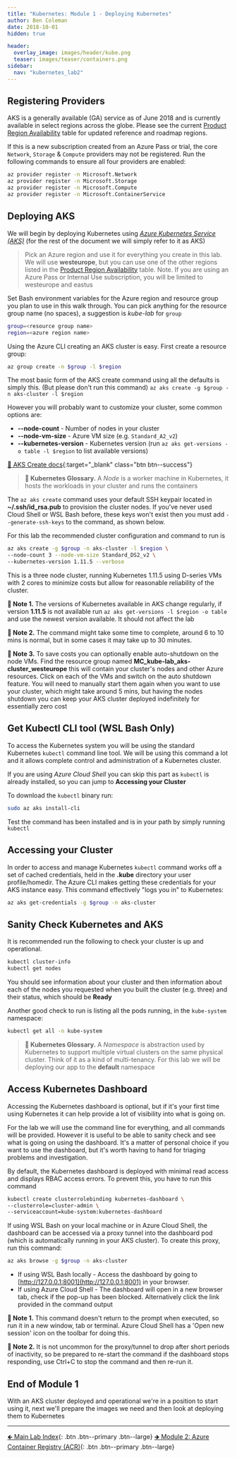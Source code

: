 ```yaml
---
title: "Kubernetes: Module 1 - Deploying Kubernetes"
author: Ben Coleman
date: 2018-10-01
hidden: true

header:
  overlay_image: images/header/kube.png
  teaser: images/teaser/containers.png
sidebar:
  nav: "kubernetes_lab2"
---
```


## Registering Providers

AKS is a generally available (GA) service as of June 2018 and is currently available in select regions across the globe. Please see the current [Product Region Availability](https://azure.microsoft.com/en-us/global-infrastructure/services/?products=kubernetes-service&regions=all) table for updated reference and roadmap regions.

If this is a new subscription created from an Azure Pass or trial, the core `Network`, `Storage` & `Compute` providers may not be registered.
Run the following commands to ensure all four providers are enabled:

```bash
az provider register -n Microsoft.Network
az provider register -n Microsoft.Storage
az provider register -n Microsoft.Compute
az provider register -n Microsoft.ContainerService
```

## Deploying AKS
We will begin by deploying Kubernetes using [*Azure Kubernetes Service (AKS)*](https://azure.microsoft.com/en-us/services/container-service/) (for the rest of the document we will simply refer to it as AKS)

> Pick an Azure region and use it for everything you create in this lab. We will use **westeurope**, but you can use one of the other regions listed in the [Product Region Availability](https://azure.microsoft.com/en-us/global-infrastructure/services/?products=kubernetes-service&regions=all) table.
Note. If you are using an Azure Pass or Internal Use subscription, you will be limited to westeurope and eastus

Set Bash environment variables for the Azure region and resource group you plan to use in this walk through. You can pick anything for the resource group name (no spaces), a suggestion is *kube-lab* for `group`

```bash
group=<resource group name>
region=<azure region name>
```

Using the Azure CLI creating an AKS cluster is easy. First create a resource group:

```bash
az group create -n $group -l $region
```

The most basic form of the AKS create command using all the defaults is simply this. (But please don't run this command) `az aks create -g $group -n aks-cluster -l $region`

However you will probably want to customize your cluster, some common options are:

- **\-\-node-count** - Number of nodes in your cluster
- **\-\-node-vm-size** - Azure VM size (e.g. `Standard_A2_v2`)
- **\-\-kubernetes-version** - Kubernetes version (run `az aks get-versions -o table -l $region` to list available versions)

[📘 AKS Create docs](https://docs.microsoft.com/en-us/cli/azure/aks?view=azure-cli-latest#az-aks-create){:target="_blank" class="btn btn--success"}

> **📕 Kubernetes Glossary.** A *Node* is a worker machine in Kubernetes, it hosts the workloads in your cluster and runs the containers

The `az aks create` command uses your default SSH keypair located in **~/.ssh/id_rsa.pub** to provision the cluster nodes. If you've never used Cloud Shell or WSL Bash before, these keys won't exist then you must add `--generate-ssh-keys` to the command, as shown below.

For this lab the recommended cluster configuration and command to run is

```bash
az aks create -g $group -n aks-cluster -l $region \
--node-count 3 --node-vm-size Standard_DS2_v2 \
--kubernetes-version 1.11.5 --verbose
```

This is a three node cluster, running Kubernetes 1.11.5 using D-series VMs with 2 cores to minimize costs but allow for reasonable reliability of the cluster.

**💬 Note 1.** The versions of Kubernetes available in AKS change regularly, if version **1.11.5** is not available run `az aks get-versions -l $region -o table` and use the newest version available. It should not affect the lab

**💬 Note 2.** The command might take some time to complete, around 6 to 10 mins is normal, but in some cases it may take up to 30 minutes.

**💬 Note 3.** To save costs you can optionally enable auto-shutdown on the node VMs. Find the resource group named **MC_kube-lab_aks-cluster_westeurope** this will contain your cluster's nodes and other Azure resources. Click on each of the VMs and switch on the auto shutdown feature. You will need to manually start them again when you want to use your cluster, which might take around 5 mins, but having the nodes shutdown you can keep your AKS cluster deployed indefinitely for essentially zero cost

## Get Kubectl CLI tool (WSL Bash Only)

To access the Kubernetes system you will be using the standard Kubernetes `kubectl` command line tool. We will be using this command a lot and it allows complete control and administration of a Kubernetes cluster.

If you are using *Azure Cloud Shell* you can skip this part as `kubectl` is already installed, so you can jump to **Accessing your Cluster**

To download the `kubectl` binary run:

```bash
sudo az aks install-cli
```

Test the command has been installed and is in your path by simply running `kubectl`

## Accessing your Cluster

In order to access and manage Kubernetes `kubectl` command works off a set of cached credentials, held in the **.kube** directory your user profile/homedir. The Azure CLI makes getting these credentials for your AKS instance easy. This command effectively "logs you in" to Kubernetes:

```bash
az aks get-credentials -g $group -n aks-cluster
```

## Sanity Check Kubernetes and AKS

It is recommended run the following to check your cluster is up and operational.

```bash
kubectl cluster-info
kubectl get nodes
```

You should see information about your cluster and then information about each of the nodes you requested when you built the cluster (e.g. three) and their status, which should be **Ready**

Another good check to run is listing all the pods running, in the `kube-system` namespace:

```bash
kubectl get all -n kube-system
```

> **📕 Kubernetes Glossary.** A *Namespace* is abstraction used by Kubernetes to support multiple virtual clusters on the same physical cluster. Think of it as a kind of multi-tenancy. For this lab we will be deploying our app to the **default** namespace

## Access Kubernetes Dashboard

Accessing the Kubernetes dashboard is optional, but if it's your first time using Kubernetes it can help provide a lot of visibility into what is going on.

For the lab we will use the command line for everything, and all commands will be provided. However it is useful to be able to sanity check and see what is going on using the dashboard. It's a matter of personal choice if you want to use the dashboard, but it's worth having to hand for triaging problems and investigation.

By default, the Kubernetes dashboard is deployed with minimal read access and displays RBAC access errors. To prevent this, you have to run this command

```bash
kubectl create clusterrolebinding kubernetes-dashboard \
--clusterrole=cluster-admin \
--serviceaccount=kube-system:kubernetes-dashboard
```

If using WSL Bash on your local machine or in Azure Cloud Shell, the dashboard can be accessed via a proxy tunnel into the dashboard pod (which is automatically running in your AKS cluster). To create this proxy, run this command:

```bash
az aks browse -g $group -n aks-cluster
```

- If using WSL Bash locally - Access the dashboard by going to [http://127.0.0.1:8001](http://127.0.0.1:8001) in your browser.
- If using Azure Cloud Shell - The dashboard will open in a new browser tab, check if the pop-up has been blocked. Alternatively click the link provided in the command output

**💬 Note 1.** This command doesn't return to the prompt when executed, so run it in a new window, tab or terminal. Azure Cloud Shell has a 'Open new session' icon on the toolbar for doing this.

**💬 Note 2.**  It is not uncommon for the proxy/tunnel to drop after short periods of inactivity, so be prepared to re-start the command if the dashboard stops responding, use Ctrl+C to stop the command and then re-run it.

## End of Module 1

With an AKS cluster deployed and operational we're in a position to start using it, next we'll prepare the images we need and then look at deploying them to Kubernetes

---

[🡸 Main Lab Index](..){: .btn .btn--primary .btn--large} 
[🡺 Module 2: Azure Container Registry (ACR)](../part2){: .btn .btn--primary .btn--large}  
